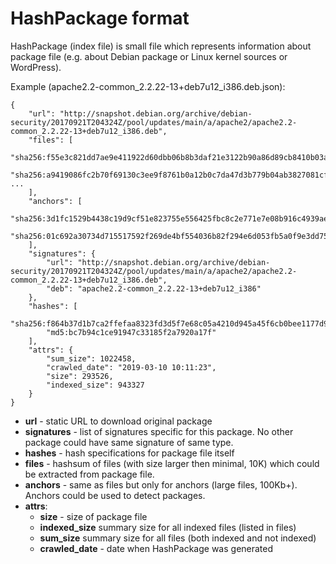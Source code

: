 # HashPackage format

HashPackage (index file) is small file which represents information about package file (e.g. about Debian package or Linux kernel sources or WordPress).

Example (apache2.2-common_2.2.22-13+deb7u12_i386.deb.json):
~~~~
{
    "url": "http://snapshot.debian.org/archive/debian-security/20170921T204324Z/pool/updates/main/a/apache2/apache2.2-common_2.2.22-13+deb7u12_i386.deb",
    "files": [
        "sha256:f55e3c821dd7ae9e411922d60dbb06b8b3daf21e3122b90a86d89cb8410b03ab",
        "sha256:a9419086fc2b70f69130c3ee9f8761b0a12b0c7da47d3b779b04ab3827081cf0",
...
    ],
    "anchors": [
        "sha256:3d1fc1529b4438c19d9cf51e823755e556425fbc8c2e771e7e08b916c4939ae7",
        "sha256:01c692a30734d715517592f269de4bf554036b82f294e6d053fb5a0f9e3dd75b"
    ],
    "signatures": {
        "url": "http://snapshot.debian.org/archive/debian-security/20170921T204324Z/pool/updates/main/a/apache2/apache2.2-common_2.2.22-13+deb7u12_i386.deb",
        "deb": "apache2.2-common_2.2.22-13+deb7u12_i386"
    },
    "hashes": [
        "sha256:f864b37d1b7ca2ffefaa8323fd3d5f7e68c05a4210d945a45f6cb0bee1177d9b",
        "md5:bc7b94c1ce91947c33185f2a7920a17f"
    ],
    "attrs": {
        "sum_size": 1022458,
        "crawled_date": "2019-03-10 10:11:23",
        "size": 293526,
        "indexed_size": 943327
    }
}
~~~~

- **url** - static URL to download original package
- **signatures** - list of signatures specific for this package. No other package could have same signature of same type.
- **hashes** - hash specifications for package file itself
- **files** - hashsum of files (with size larger then minimal, 10K) which could be extracted from package file.
- **anchors** - same as files but only for anchors (large files, 100Kb+). Anchors could be used to detect packages.
- **attrs**:
  - **size** - size of package file 
  - **indexed_size** summary size for all indexed files (listed in files)
  - **sum_size** summary size for all files (both indexed and not indexed)
  - **crawled_date** - date when HashPackage was generated 
